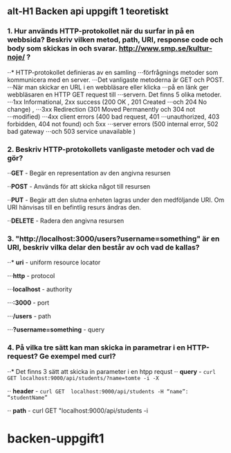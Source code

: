 alt-H1 Backen api uppgift 1 teoretiskt
------

### 1. Hur används HTTP-protokollet när du surfar in på en webbsida? Beskriv vilken metod, path, URI, response code och body som skickas in och svarar. <http://www.smp.se/kultur-noje/> ?

⋅⋅* HTTP-protokollet definieras av en samling 
⋅⋅⋅förfrågnings metoder som kommunicera med en server. ⋅⋅⋅Det vanligaste metoderna är GET och POST.
⋅⋅⋅När man skickar en URL i en webbläsare eller klicka ⋅⋅⋅på en länk ger webbläsaren en HTTP GET request till ⋅⋅⋅servern. Det finns 5 olika metoder. 
⋅⋅⋅1xx Informational, 2xx success (200 OK , 201 Created ⋅⋅⋅och 204 No change) , 
⋅⋅⋅3xx Redirection (301 Moved Permanently och 304 not ⋅⋅⋅modified)
⋅⋅⋅4xx client errors (400 bad request, 401 ⋅⋅⋅unauthorized, 403 forbidden, 404 not found) och 5xx ⋅⋅⋅server errors (500 internal error, 502 bad gateway ⋅⋅⋅och 503 service unavailable )

### 2. Beskriv HTTP-protokollets vanligaste metoder och vad de gör?

⋅⋅**GET** - Begär en representation av den angivna resursen

⋅⋅**POST** - Används för att skicka något till resursen

⋅⋅**PUT** - Begär att den slutna enheten lagras under den medföljande URI. Om URI hänvisas till en befintlig resurs ändras den. 

⋅⋅**DELETE** - Radera den angivna resursen

### 3. "http://localhost:3000/users?username=something" är en URI, beskriv vilka delar den består av och vad de kallas?

⋅⋅* **uri** - uniform resource locator

⋅⋅⋅**http** - protocol

⋅⋅⋅**localhost** - authority

⋅⋅⋅**:3000** - port 

⋅⋅⋅**/users** - path

⋅⋅⋅**?username=something** - query

### 4. På vilka tre sätt kan man skicka in parametrar i en HTTP-request? Ge exempel med curl?

⋅⋅* Det finns 3 sätt att skicka in parameter i en htpp requst
⋅⋅ **query** - `curl GET localhost:9000/api/students/?name=tomte -i -X`

⋅⋅ **header** - `curl GET  localhost:9000/api/students -H “name”: “studentName”`

⋅⋅ **path** - curl  GET "localhost:9000/api/students -i

# backen-uppgift1
